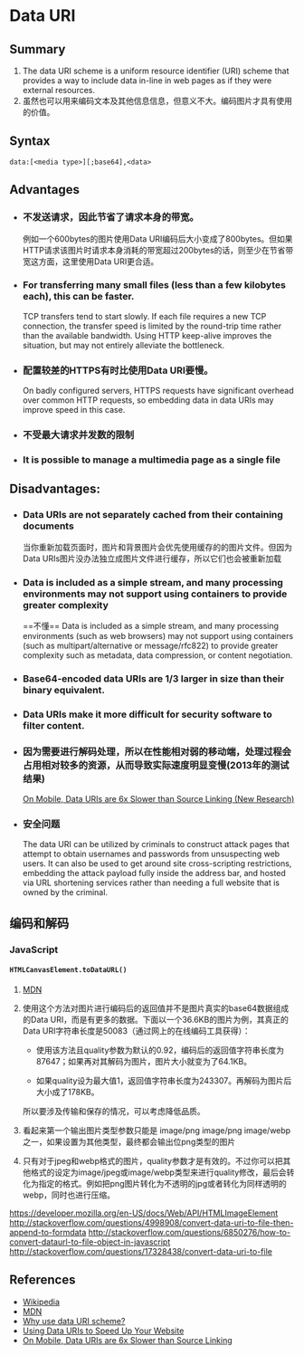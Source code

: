 # Data URI

## Summary
1. The data URI scheme is a uniform resource identifier (URI) scheme that provides a way to include data in-line in web pages as if they were external resources.
2. 虽然也可以用来编码文本及其他信息信息，但意义不大。编码图片才具有使用的价值。

## Syntax

```
data:[<media type>][;base64],<data>
```
## Advantages
* ### 不发送请求，因此节省了请求本身的带宽。  
	例如一个600bytes的图片使用Data URI编码后大小变成了800bytes。但如果HTTP请求该图片时请求本身消耗的带宽超过200bytes的话，则至少在节省带宽这方面，这里使用Data URI更合适。
* ### For transferring many small files (less than a few kilobytes each), this can be faster.  
	TCP transfers tend to start slowly. If each file requires a new TCP connection, the transfer speed is limited by the round-trip time rather than the available bandwidth. Using HTTP keep-alive improves the situation, but may not entirely alleviate the bottleneck.
* ### 配置较差的HTTPS有时比使用Data URI要慢。  
	On badly configured servers, HTTPS requests have significant overhead over common HTTP requests, so embedding data in data URIs may improve speed in this case.
* ### 不受最大请求并发数的限制
* ### It is possible to manage a multimedia page as a single file

## Disadvantages:
* ### Data URIs are not separately cached from their containing documents  
	当你重新加载页面时，图片和背景图片会优先使用缓存的的图片文件。但因为Data URIs图片没办法独立成图片文件进行缓存，所以它们也会被重新加载
* ### Data is included as a simple stream, and many processing environments may not support using containers to provide greater complexity
	==不懂==  Data is included as a simple stream, and many processing environments (such as web browsers) may not support using containers (such as multipart/alternative or message/rfc822) to provide greater complexity such as metadata, data compression, or content negotiation.
* ### Base64-encoded data URIs are 1/3 larger in size than their binary equivalent.
* ### Data URIs make it more difficult for security software to filter content.
* ### 因为需要进行解码处理，所以在性能相对弱的移动端，处理过程会占用相对较多的资源，从而导致实际速度明显变慢(2013年的测试结果)
	[On Mobile, Data URIs are 6x Slower than Source Linking (New Research)](http://dev.mobify.com/blog/data-uris-are-slow-on-mobile/)
* ### 安全问题  
	The data URI can be utilized by criminals to construct attack pages that attempt to obtain usernames and passwords from unsuspecting web users. It can also be used to get around site cross-scripting restrictions, embedding the attack payload fully inside the address bar, and hosted via URL shortening services rather than needing a full website that is owned by the criminal.

## 编码和解码
### JavaScript
#### `HTMLCanvasElement.toDataURL()`  
 1. [MDN](https://developer.mozilla.org/en-US/docs/Web/API/HTMLCanvasElement/toDataURL)
 2. 使用这个方法对图片进行编码后的返回值并不是图片真实的base64数据组成的Data URI，而是有更多的数据。下面以一个36.6KB的图片为例，其真正的Data URI字符串长度是50083（通过网上的在线编码工具获得）：

 	* 使用该方法且quality参数为默认的0.92，编码后的返回值字符串长度为87647；如果再对其解码为图片，图片大小就变为了64.1KB。  

	* 如果quality设为最大值1，返回值字符串长度为243307。再解码为图片后大小成了178KB。  

	所以要涉及传输和保存的情况，可以考虑降低品质。
 3. 看起来第一个输出图片类型参数只能是 image/png image/png image/webp 之一，如果设置为其他类型，最终都会输出位png类型的图片
 4. 只有对于jpeg和webp格式的图片，quality参数才是有效的。不过你可以把其他格式的设定为image/jpeg或image/webp类型来进行quality修改，最后会转化为指定的格式。例如把png图片转化为不透明的jpg或者转化为同样透明的webp，同时也进行压缩。

https://developer.mozilla.org/en-US/docs/Web/API/HTMLImageElement
http://stackoverflow.com/questions/4998908/convert-data-uri-to-file-then-append-to-formdata
http://stackoverflow.com/questions/6850276/how-to-convert-dataurl-to-file-object-in-javascript
http://stackoverflow.com/questions/17328438/convert-data-uri-to-file

## References
* [Wikipedia](https://en.wikipedia.org/wiki/Data_URI_scheme)
* [MDN](https://developer.mozilla.org/en-US/docs/Web/HTTP/Basics_of_HTTP/Data_URIs)
* [Why use data URI scheme?](http://stackoverflow.com/questions/6819314/why-use-data-uri-scheme)
* [Using Data URIs to Speed Up Your Website](http://blog.teamtreehouse.com/using-data-uris-speed-website)
* [On Mobile, Data URIs are 6x Slower than Source Linking](http://dev.mobify.com/blog/data-uris-are-slow-on-mobile/)
